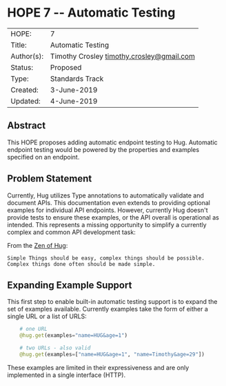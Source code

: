 # HOPE 7 -- Automatic Testing

|             |                                             |
| ------------| ------------------------------------------- |
| HOPE:       | 7                                           |
| Title:      | Automatic Testing                           |
| Author(s):  | Timothy Crosley <timothy.crosley@gmail.com> |
| Status:     | Proposed                                    |
| Type:       | Standards Track                             |
| Created:    | 3-June-2019                                 |
| Updated:    | 4-June-2019                                 |

## Abstract

This HOPE proposes adding automatic endpoint testing to Hug.
Automatic endpoint testing would be powered by the properties and examples specified on an endpoint.

## Problem Statement

Currently, Hug utilizes Type annotations to automatically validate and document APIs.
This documentation even extends to providing optional examples for individual API endpoints.
However, currently Hug doesn't provide tests to ensure these examples, or the API overall is operational as intended.
This represents a missing opportunity to simplify a currently complex and common API development task:

From the [Zen of Hug](https://github.com/hugapi/HOPE/blob/master/all/HOPE-20--The-Zen-of-Hug.md):

```
Simple Things should be easy, complex things should be possible.
Complex things done often should be made simple.

```

## Expanding Example Support

This first step to enable built-in automatic testing support is to expand the set of examples available.
Currently examples take the form of either a single URL or a list of URLS:

```python
    # one URL
    @hug.get(examples="name=HUG&age=1")

    # two URLs - also valid
    @hug.get(examples=["name=HUG&age=1", "name=Timothy&age=29"])
```

These examples are limited in their expressiveness and are only implemented in a single interface (HTTP).

